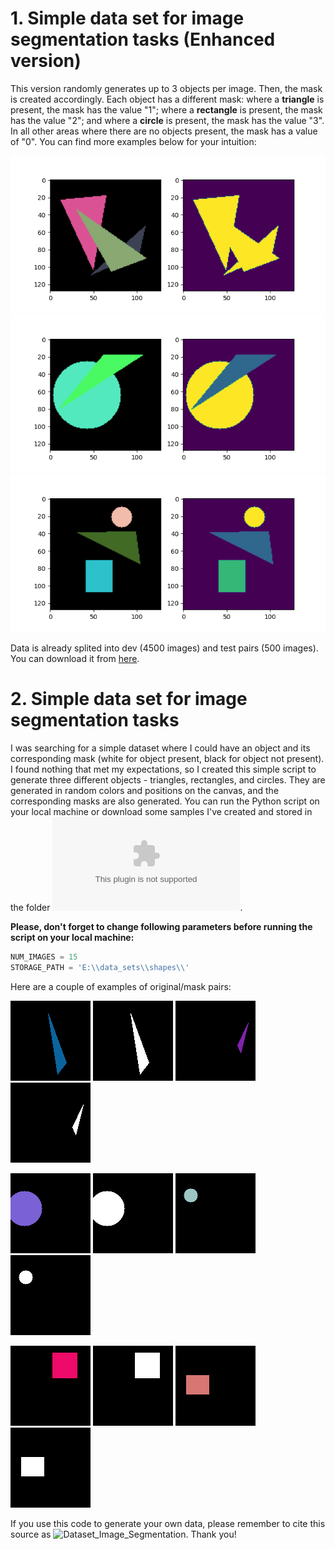 # 1. Simple data set for image segmentation tasks (**Enhanced version**)

This version randomly generates up to 3 objects per image. Then, the mask is created accordingly. Each object has a different mask: where a **triangle** is present, the mask has the value "1"; where a **rectangle** is present, the mask has the value "2"; and where a **circle** is present, the mask has the value "3". In all other areas where there are no objects present, the mask has a value of "0". You can find more examples below for your intuition:

![sample_1](samples/Figure_1.png)
![sample_2](samples/Figure_2.png)
![sample_3](samples/Figure_3.png)

Data is already splited into dev (4500 images) and test pairs (500 images). You can download it from [here](data_set_v2/data_set_v2.zip).

# 2. Simple data set for image segmentation tasks

I was searching for a simple dataset where I could have an object and its corresponding mask (white for object present, black for object not present). I found nothing that met my expectations, so I created this simple script to generate three different objects - triangles, rectangles, and circles. They are generated in random colors and positions on the canvas, and the corresponding masks are also generated. You can run the Python script on your local machine or download some samples I've created and stored in the folder ![here](data_set_v1/data_set_v1.zip).

**Please, don't forget to change following parameters before running the script on your local machine:**

```python
NUM_IMAGES = 15
STORAGE_PATH = 'E:\\data_sets\\shapes\\'
```
Here are a couple of examples of original/mask pairs:

![triangle_original1](shapes/images/triangle/triangle_image_0.png) ![triangle_mask1](shapes/masks/triangle/triangle_mask_0.png)
![triangle_original2](shapes/images/triangle/triangle_image_1.png) ![triangle_mask2](shapes/masks/triangle/triangle_mask_1.png)

![circle_original1](shapes/images/circle/circle_image_0.png) ![circle_mask1](shapes/masks/circle/circle_mask_0.png)
![circle_original2](shapes/images/circle/circle_image_1.png) ![circle_mask2](shapes/masks/circle/circle_mask_1.png)

![rectangle_original1](shapes/images/rectangle/rectangle_image_0.png) ![rectangle_mask1](shapes/masks/rectangle/rectangle_mask_0.png)
![rectangle_original2](shapes/images/rectangle/rectangle_image_1.png) ![rectangle_mask2](shapes/masks/rectangle/rectangle_mask_1.png)

If you use this code to generate your own data, please remember to cite this source as ![Dataset_Image_Segmentation](https://github.com/zbj3ji/Dataset_Image_Segmentation). Thank you!
